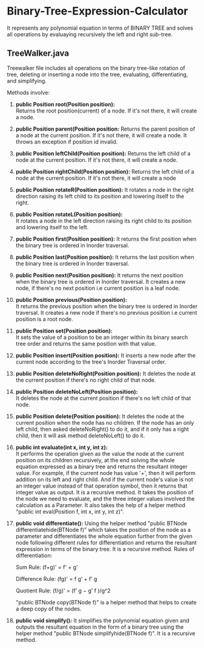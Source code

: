 # Binary-Tree-Expression-Calculator
It represents any polynomial equation in terms of BINARY TREE and solves all operations by evaluaying recursively the left and right sub-tree.

## TreeWalker.java

Treewalker file includes all operations on the binary tree-like rotation of tree, deleting or inserting a node into the tree, evaluating, differentiating, and simplifying.

Methods involve:

1. **public Position root(Position position):**  
     Returns the root position(current) of a node. If it's not there, it will create a node.
2. **public Position parent(Position position:** 
     Returns the parent position of a node at the current position. If it's not there, it will create a node. It throws an exception if position id invalid.
3. **public Position leftChild(Position position):** 
     Returns the left child of a node at the current position. If it's not there, it will create a node. 
4. **public Position rightChild(Position position):** 
     Returns the left child of a node at the current position. If it's not there, it will create a node
5. **public Position rotateR(Position position):** 
     It rotates a node in the right direction raising its left child to its position and lowering itself to the right.
6. **public Position rotateL(Position position):**  
     It rotates a node in the left direction raising its right child to its position and lowering itself to the left.
7. **public Position first(Position position):** 
     It returns the first position when the binary tree is ordered in Inorder traversal.
8. **public Position last(Position position):** 
     It returns the last position when the binary tree is ordered in Inorder traversal.
9. **public Position next(Position position):** 
     It returns the next position when the binary tree is ordered in Inorder traversal. It creates a new node,  if there's no next position i.e current position is a leaf node.
10. **public Position previous(Position position):**  
      It returns the previous position when the binary tree is ordered in Inorder traversal. It creates a new node if there's no previous position i.e current position is a root node.
11. **public Position set(Position position):**  
      It sets the value of a position to be an integer within its binary search tree order and returns the same position with that value.
12. **public Position insert(Position position):** 
      It inserts a new node after the current node according to the tree's Inorder Traversal order.
13. **public Position deleteNoRight(Position position):** 
      It deletes the node at the current position if there's no right child of that node.
14. **public Position deleteNoLeft(Position position):**  
      It deletes the node at the current position if there's no left child of that node.
15. **public Position delete(Position position):** 
      It deletes the node at the current position when the node has no children. If the node has an only left child, then asked deleteNoRight() to do it, and if it only has a right child, then it will ask method deleteNoLeft() to do it.
16. **public int evaluate(int x, int y, int z):**  
      It performs the operation given as the value the node at the current position on its children recursively, at the end solving the whole equation expressed as a binary tree and returns the resultant integer value.  For example, if the current node has value '+', then it will perform addition on its left and right child. And if the current node's value is not an integer value instead of that operation symbol, then it returns that integer value as output. It is a recursive method. It takes the position of the node we need to evaluate, and the three integer values involved the calculation as a Parameter. It also takes the help of a helper method "public int eval(Position f, int x, int y, int z)". 
17. **public void differentiate():** 
      Using the helper method "public BTNode differentiatehide(BTNode f)" which takes the position of the node as a parameter and differentiates the whole equation further from the given node following different rules for differentiation and returns the resultant expression in terms of the binary tree. It is a recursive method. Rules of differentiation:   

    Sum Rule:    (f+g)' = f' + g'

    Difference Rule:   (fg)' =  f g’ + f’ g

    Quotient Rule:   (f/g)' = (f’ g − g’ f )/g^2

    "public BTNode copy(BTNode f)" is a helper method that helps to create a deep copy of the nodes.

18. **public void simplify():**
      It simplifies the polynomial equation given and outputs the resultant equation in the form of a binary tree using the helper method "public BTNode simplifyhide(BTNode f)". It is a recursive method.

